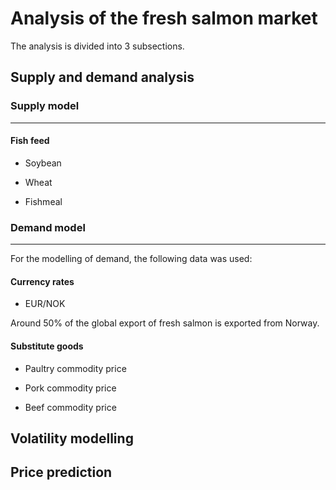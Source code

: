 # Analysis of the fresh salmon market

The analysis is divided into 3 subsections.

## Supply and demand analysis

### Supply model
***

#### Fish feed

- Soybean

- Wheat

- Fishmeal

### Demand model
***

For the modelling of demand, the following data was used:

#### Currency rates
- EUR/NOK

Around 50% of the global export of fresh salmon is exported from Norway.

#### Substitute goods
- Paultry commodity price

- Pork commodity price

- Beef commodity price

## Volatility modelling

## Price prediction
